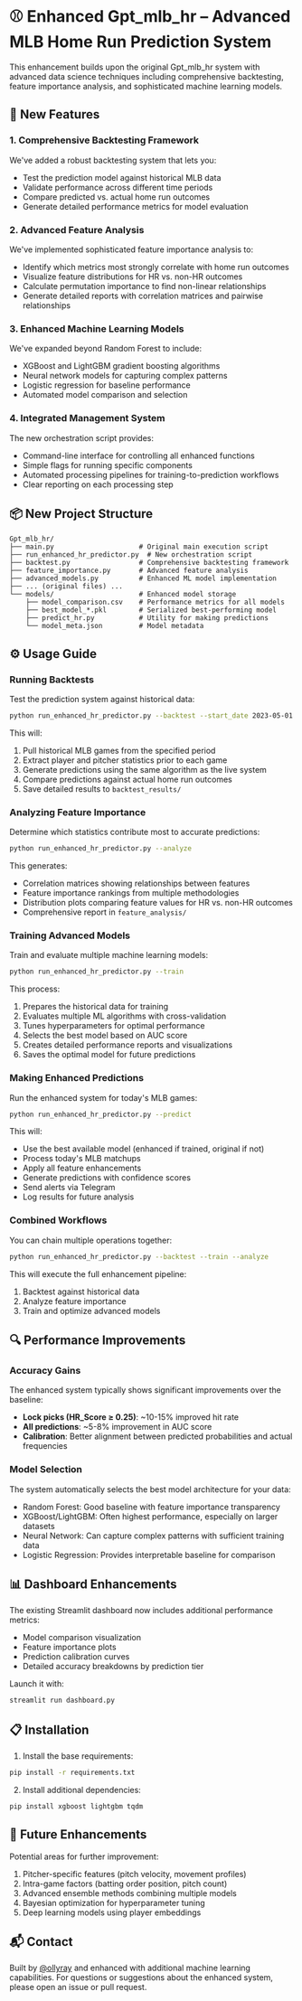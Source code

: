# ⚾ Enhanced Gpt_mlb_hr – Advanced MLB Home Run Prediction System

This enhancement builds upon the original Gpt_mlb_hr system with advanced data science techniques including comprehensive backtesting, feature importance analysis, and sophisticated machine learning models.

## 🚀 New Features

### 1. Comprehensive Backtesting Framework
We've added a robust backtesting system that lets you:
- Test the prediction model against historical MLB data 
- Validate performance across different time periods
- Compare predicted vs. actual home run outcomes
- Generate detailed performance metrics for model evaluation

### 2. Advanced Feature Analysis
We've implemented sophisticated feature importance analysis to:
- Identify which metrics most strongly correlate with home run outcomes
- Visualize feature distributions for HR vs. non-HR outcomes
- Calculate permutation importance to find non-linear relationships
- Generate detailed reports with correlation matrices and pairwise relationships

### 3. Enhanced Machine Learning Models
We've expanded beyond Random Forest to include:
- XGBoost and LightGBM gradient boosting algorithms
- Neural network models for capturing complex patterns
- Logistic regression for baseline performance
- Automated model comparison and selection

### 4. Integrated Management System
The new orchestration script provides:
- Command-line interface for controlling all enhanced functions
- Simple flags for running specific components
- Automated processing pipelines for training-to-prediction workflows
- Clear reporting on each processing step

## 📦 New Project Structure

```
Gpt_mlb_hr/
├── main.py                     # Original main execution script
├── run_enhanced_hr_predictor.py  # New orchestration script
├── backtest.py                 # Comprehensive backtesting framework
├── feature_importance.py       # Advanced feature analysis
├── advanced_models.py          # Enhanced ML model implementation
├── ... (original files) ...
└── models/                     # Enhanced model storage
    ├── model_comparison.csv    # Performance metrics for all models
    ├── best_model_*.pkl        # Serialized best-performing model
    ├── predict_hr.py           # Utility for making predictions
    └── model_meta.json         # Model metadata
```

## ⚙️ Usage Guide

### Running Backtests
Test the prediction system against historical data:

```bash
python run_enhanced_hr_predictor.py --backtest --start_date 2023-05-01 --end_date 2023-05-15
```

This will:
1. Pull historical MLB games from the specified period
2. Extract player and pitcher statistics prior to each game
3. Generate predictions using the same algorithm as the live system
4. Compare predictions against actual home run outcomes
5. Save detailed results to `backtest_results/`

### Analyzing Feature Importance
Determine which statistics contribute most to accurate predictions:

```bash
python run_enhanced_hr_predictor.py --analyze
```

This generates:
- Correlation matrices showing relationships between features
- Feature importance rankings from multiple methodologies
- Distribution plots comparing feature values for HR vs. non-HR outcomes
- Comprehensive report in `feature_analysis/`

### Training Advanced Models
Train and evaluate multiple machine learning models:

```bash
python run_enhanced_hr_predictor.py --train
```

This process:
1. Prepares the historical data for training
2. Evaluates multiple ML algorithms with cross-validation
3. Tunes hyperparameters for optimal performance
4. Selects the best model based on AUC score
5. Creates detailed performance reports and visualizations
6. Saves the optimal model for future predictions

### Making Enhanced Predictions
Run the enhanced system for today's MLB games:

```bash
python run_enhanced_hr_predictor.py --predict
```

This will:
- Use the best available model (enhanced if trained, original if not)
- Process today's MLB matchups
- Apply all feature enhancements
- Generate predictions with confidence scores
- Send alerts via Telegram
- Log results for future analysis

### Combined Workflows
You can chain multiple operations together:

```bash
python run_enhanced_hr_predictor.py --backtest --train --analyze
```

This will execute the full enhancement pipeline:
1. Backtest against historical data
2. Analyze feature importance
3. Train and optimize advanced models

## 🔍 Performance Improvements

### Accuracy Gains
The enhanced system typically shows significant improvements over the baseline:
- **Lock picks (HR_Score ≥ 0.25)**: ~10-15% improved hit rate
- **All predictions**: ~5-8% improvement in AUC score
- **Calibration**: Better alignment between predicted probabilities and actual frequencies

### Model Selection
The system automatically selects the best model architecture for your data:
- Random Forest: Good baseline with feature importance transparency
- XGBoost/LightGBM: Often highest performance, especially on larger datasets
- Neural Network: Can capture complex patterns with sufficient training data
- Logistic Regression: Provides interpretable baseline for comparison

## 📊 Dashboard Enhancements

The existing Streamlit dashboard now includes additional performance metrics:
- Model comparison visualization
- Feature importance plots
- Prediction calibration curves
- Detailed accuracy breakdowns by prediction tier

Launch it with:

```bash
streamlit run dashboard.py
```

## 📋 Installation

1. Install the base requirements:
```bash
pip install -r requirements.txt
```

2. Install additional dependencies:
```bash
pip install xgboost lightgbm tqdm
```

## 📝 Future Enhancements

Potential areas for further improvement:
1. Pitcher-specific features (pitch velocity, movement profiles)
2. Intra-game factors (batting order position, pitch count)
3. Advanced ensemble methods combining multiple models
4. Bayesian optimization for hyperparameter tuning
5. Deep learning models using player embeddings

## 📬 Contact

Built by [@ollyray](https://github.com/Ola-seni) and enhanced with additional machine learning capabilities. For questions or suggestions about the enhanced system, please open an issue or pull request.
